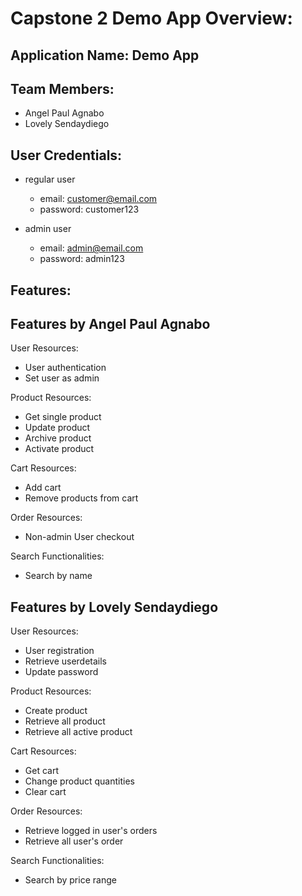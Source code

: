 # Capstone 2 Demo App Overview:
## Application Name: Demo App

## Team Members:
* Angel Paul Agnabo
* Lovely Sendaydiego

## User Credentials:
- regular user
	- email: customer@email.com
	- password: customer123

- admin user
	- email: admin@email.com
	- password: admin123

## Features:
## Features by Angel Paul Agnabo

User Resources:
- User authentication 
- Set user as admin 

Product Resources:
- Get single product
- Update product
- Archive product
- Activate product

Cart Resources:
- Add cart
- Remove products from cart

Order Resources:
- Non-admin User checkout

Search Functionalities:
- Search by name

## Features by Lovely Sendaydiego
User Resources:
- User registration
- Retrieve userdetails
- Update password

Product Resources:
- Create product
- Retrieve all product
- Retrieve all active product

Cart Resources:
- Get cart
- Change product quantities
- Clear cart

Order Resources:
- Retrieve logged in user's orders
- Retrieve all user's order

Search Functionalities:
- Search by price range

